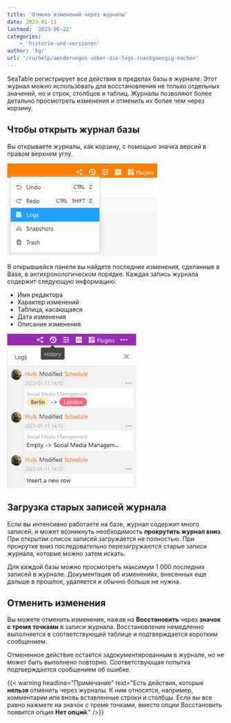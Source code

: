 ```yaml
---
title: 'Отмена изменений через журналы'
date: 2023-01-11
lastmod: '2023-06-22'
categories:
    - 'historie-und-versionen'
author: 'kgr'
url: '/ru/help/aenderungen-ueber-die-logs-rueckgaengig-machen'
---
```


SeaTable регистрирует все действия в пределах базы в журнале. Этот журнал можно использовать для восстановления не только отдельных значений, но и строк, столбцов и таблиц. Журналы позволяют более детально просмотреть изменения и отменить их более чем через корзину.

## Чтобы открыть журнал базы

Вы открываете журналы, как корзину, с помощью значка версий в правом верхнем углу.

![Открыть журналы в Базе](images/Logs-in-der-Base-oeffnen.png)

В открывшейся панели вы найдете последние изменения, сделанные в Base, в антихронологическом порядке. Каждая запись журнала содержит следующую информацию:

- Имя редактора
- Характер изменений
- Таблица, касающаяся
- Дата изменения
- Описание изменения

![Изменения в журналах](images/Aenderungen-in-den-Logs.png)

## Загрузка старых записей журнала

Если вы интенсивно работаете на базе, журнал содержит много записей, и может возникнуть необходимость **прокрутить журнал вниз**. При открытии список записей загружается не полностью. При прокрутке вниз последовательно перезагружаются старые записи журнала, которые можно затем искать.

Для каждой базы можно просмотреть максимум 1 000 последних записей в журнале. Документация об изменениях, внесенных еще дальше в прошлое, удаляется и обычно больше не нужна.

## Отменить изменения

Вы можете отменить изменения, нажав на **Восстановить** через **значок с тремя точками** в записи журнала. Восстановление немедленно выполняется в соответствующей таблице и подтверждается коротким сообщением.

Отмененное действие остается задокументированным в журнале, но не может быть выполнено повторно. Соответствующая попытка подтверждается сообщением об ошибке.

{{< warning  headline="Примечание"  text="Есть действия, которые **нельзя** отменить через журналы. К ним относятся, например, комментарии или вновь вставленные строки и столбцы. Если вы все равно нажмете на значок с тремя точками, вместо опции Восстановить появится опция **Нет опций**." />}}
